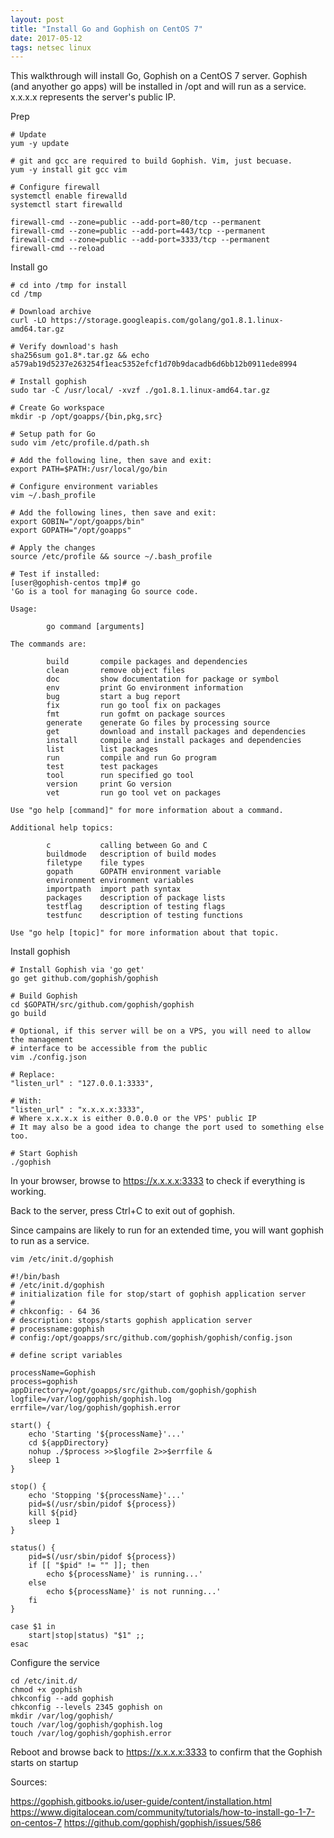 ```yaml
---
layout: post
title: "Install Go and Gophish on CentOS 7"
date: 2017-05-12
tags: netsec linux
---
```

This walkthrough will install Go, Gophish on a CentOS 7 server.
Gophish (and anyother go apps) will be installed in /opt and will run as a service.
x.x.x.x represents the server's public IP.

Prep

    # Update
    yum -y update
    
    # git and gcc are required to build Gophish. Vim, just becuase.
    yum -y install git gcc vim
    
    # Configure firewall
    systemctl enable firewalld
    systemctl start firewalld
    
    firewall-cmd --zone=public --add-port=80/tcp --permanent
    firewall-cmd --zone=public --add-port=443/tcp --permanent
    firewall-cmd --zone=public --add-port=3333/tcp --permanent
    firewall-cmd --reload
    
Install go
    
    # cd into /tmp for install
    cd /tmp
    
    # Download archive
    curl -LO https://storage.googleapis.com/golang/go1.8.1.linux-amd64.tar.gz
    
    # Verify download's hash
    sha256sum go1.8*.tar.gz && echo a579ab19d5237e263254f1eac5352efcf1d70b9dacadb6d6bb12b0911ede8994
    
    # Install gophish
    sudo tar -C /usr/local/ -xvzf ./go1.8.1.linux-amd64.tar.gz
    
    # Create Go workspace
    mkdir -p /opt/goapps/{bin,pkg,src}
    
    # Setup path for Go
    sudo vim /etc/profile.d/path.sh
    
    # Add the following line, then save and exit:
    export PATH=$PATH:/usr/local/go/bin
    
    # Configure environment variables
    vim ~/.bash_profile
    
    # Add the following lines, then save and exit:
    export GOBIN="/opt/goapps/bin"
    export GOPATH="/opt/goapps"
    
    # Apply the changes
    source /etc/profile && source ~/.bash_profile
    
    # Test if installed:
    [user@gophish-centos tmp]# go
    'Go is a tool for managing Go source code.
    
    Usage:
    
            go command [arguments]
    
    The commands are:
    
            build       compile packages and dependencies
            clean       remove object files
            doc         show documentation for package or symbol
            env         print Go environment information
            bug         start a bug report
            fix         run go tool fix on packages
            fmt         run gofmt on package sources
            generate    generate Go files by processing source
            get         download and install packages and dependencies
            install     compile and install packages and dependencies
            list        list packages
            run         compile and run Go program
            test        test packages
            tool        run specified go tool
            version     print Go version
            vet         run go tool vet on packages
    
    Use "go help [command]" for more information about a command.
    
    Additional help topics:
    
            c           calling between Go and C
            buildmode   description of build modes
            filetype    file types
            gopath      GOPATH environment variable
            environment environment variables
            importpath  import path syntax
            packages    description of package lists
            testflag    description of testing flags
            testfunc    description of testing functions
    
    Use "go help [topic]" for more information about that topic.
    
Install gophish

    # Install Gophish via 'go get'
    go get github.com/gophish/gophish
    
    # Build Gophish
    cd $GOPATH/src/github.com/gophish/gophish
    go build
    
    # Optional, if this server will be on a VPS, you will need to allow the management
    # interface to be accessible from the public
    vim ./config.json
    
    # Replace: 
    "listen_url" : "127.0.0.1:3333",
    
    # With:
    "listen_url" : "x.x.x.x:3333",
    # Where x.x.x.x is either 0.0.0.0 or the VPS' public IP
    # It may also be a good idea to change the port used to something else too.
    
    # Start Gophish
    ./gophish

In your browser, browse to https://x.x.x.x:3333 to check if everything is working.

Back to the server, press Ctrl+C to exit out of gophish.

Since campains are likely to run for an extended time, you will want gophish to run as a service.

    vim /etc/init.d/gophish
    
    #!/bin/bash
    # /etc/init.d/gophish
    # initialization file for stop/start of gophish application server
    #
    # chkconfig: - 64 36
    # description: stops/starts gophish application server
    # processname:gophish
    # config:/opt/goapps/src/github.com/gophish/gophish/config.json
    
    # define script variables
    
    processName=Gophish
    process=gophish
    appDirectory=/opt/goapps/src/github.com/gophish/gophish
    logfile=/var/log/gophish/gophish.log
    errfile=/var/log/gophish/gophish.error
    
    start() {
        echo 'Starting '${processName}'...'
        cd ${appDirectory}
        nohup ./$process >>$logfile 2>>$errfile &
        sleep 1
    }
    
    stop() {
        echo 'Stopping '${processName}'...'
        pid=$(/usr/sbin/pidof ${process})
        kill ${pid}
        sleep 1 
    }
    
    status() {
        pid=$(/usr/sbin/pidof ${process})
        if [[ "$pid" != "" ]]; then
            echo ${processName}' is running...'
        else
            echo ${processName}' is not running...'
        fi
    }
    
    case $1 in
        start|stop|status) "$1" ;;
    esac

		
Configure the service

    cd /etc/init.d/
    chmod +x gophish
    chkconfig --add gophish
    chkconfig --levels 2345 gophish on
    mkdir /var/log/gophish/
    touch /var/log/gophish/gophish.log
    touch /var/log/gophish/gophish.error

Reboot and browse back to https://x.x.x.x:3333 to confirm that the Gophish starts on startup

Sources:

<https://gophish.gitbooks.io/user-guide/content/installation.html>
<https://www.digitalocean.com/community/tutorials/how-to-install-go-1-7-on-centos-7>
<https://github.com/gophish/gophish/issues/586>
